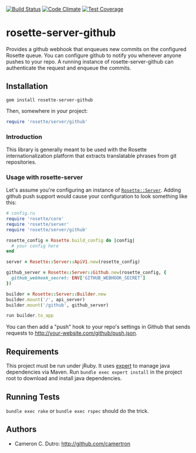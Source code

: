 [![Build Status](https://travis-ci.org/rosette-proj/rosette-server-github.svg)](https://travis-ci.org/rosette-proj/rosette-server-github) [![Code Climate](https://codeclimate.com/github/rosette-proj/rosette-server-github/badges/gpa.svg)](https://codeclimate.com/github/rosette-proj/rosette-server-github) [![Test Coverage](https://codeclimate.com/github/rosette-proj/rosette-extractor-json/badges/coverage.svg)](https://codeclimate.com/github/rosette-proj/rosette-server-github/coverage)

rosette-server-github
====================

Provides a github webhook that enqueues new commits on the configured Rosette queue. You can configure github to notify you whenever anyone pushes to your repo. A running instance of rosette-server-github can authenticate the request and enqueue the commits.

## Installation

`gem install rosette-server-github`

Then, somewhere in your project:

```ruby
require 'rosette/server/github'
```

### Introduction

This library is generally meant to be used with the Rosette internationalization platform that extracts translatable phrases from git repositories.

### Usage with rosette-server

Let's assume you're configuring an instance of [`Rosette::Server`](https://github.com/rosette-proj/rosette-server). Adding github push support would cause your configuration to look something like this:

```ruby
# config.ru
require 'rosette/core'
require 'rosette/server'
require 'rosette/server/github'

rosette_config = Rosette.build_config do |config|
  # your config here
end

server = Rosette::Server::ApiV1.new(rosette_config)

github_server = Rosette::Server::Github.new(rosette_config, {
  github_webhook_secret: ENV['GITHUB_WEBHOOK_SECRET']
})

builder = Rosette::Server::Builder.new
builder.mount('/', api_server)
builder.mount('/github', github_server)

run builder.to_app
```

You can then add a "push" hook to your repo's settings in Github that sends requests to http://your-website.com/github/push.json.

## Requirements

This project must be run under jRuby. It uses [expert](https://github.com/camertron/expert) to manage java dependencies via Maven. Run `bundle exec expert install` in the project root to download and install java dependencies.

## Running Tests

`bundle exec rake` or `bundle exec rspec` should do the trick.

## Authors

* Cameron C. Dutro: http://github.com/camertron
